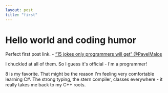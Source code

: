```yaml
---
layout: post
title: "first"
---
```


# Hello world and coding humor

Perfect first post link. - [“15 jokes only programmers will get” @PavelMalos](https://hackernoon.com/15-jokes-only-programmers-will-get-b42873eba509)

I chuckled at all of them. So I guess it's official - I'm a programmer!

8 is my favorite. That might be the reason I'm feeling very comfortable learning C#. The strong typing, the stern compiler, classes everywhere - it really takes me back to my C++ roots.